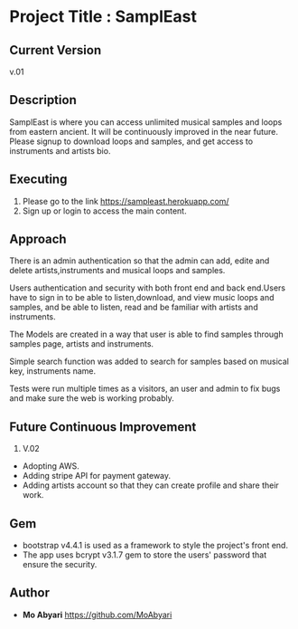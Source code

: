 # Project Title : SamplEast


## Current Version

v.01


## Description

SamplEast is where you can access unlimited musical samples and loops from eastern ancient. It will be continuously improved in the near future. Please signup to download loops and samples, and get access to instruments and artists bio.


## Executing

1. Please go to the link https://sampleast.herokuapp.com/
2. Sign up or login to access the main content.


## Approach

There is an admin authentication so that the admin can add, edite and delete artists,instruments and musical loops and samples.

Users authentication and security with both front end and back end.Users have to sign in to be able to listen,download, and view music loops and samples, and be able to listen, read and be familiar with artists and instruments. 

The Models are created in a way that user is able to find samples through samples page, artists and instruments. 
 
Simple search function was added to search for samples based on musical key, instruments name.
 
Tests were run multiple times as a visitors, an user and admin to fix bugs and make sure the web is working probably.


## Future Continuous Improvement

1. V.02

* Adopting AWS.
* Adding stripe API for payment gateway.
* Adding artists account so that they can create profile and share their work.


## Gem

* bootstrap v4.4.1 is used as a framework to style the project's front end.
* The app uses bcrypt v3.1.7 gem to store the users' password that ensure the security.


## Author

* **Mo Abyari** https://github.com/MoAbyari
